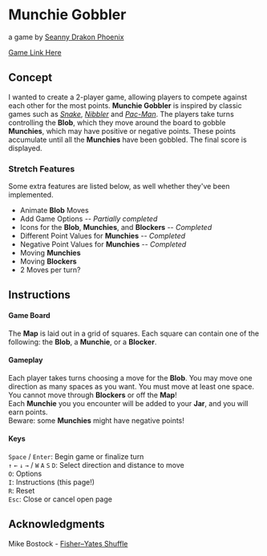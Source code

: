 # Munchie Gobbler
a game by [Seanny Drakon Phoenix](https://www.linkedin.com/in/seannyphoenix/)

[Game Link Here]()

## Concept
I wanted to create a 2-player game, allowing players to compete against each other for the most points. **Munchie Gobbler** is inspired by classic games such as [*Snake*](https://en.wikipedia.org/wiki/Snake_(video_game_genre)), [*Nibbler*]() and [*Pac-Man*](https://en.wikipedia.org/wiki/Pac-Man). The players take turns controlling the **Blob**, which they move around the board to gobble **Munchies**, which may have positive or negative points. These points accumulate until all the **Munchies** have been gobbled. The final score is displayed.

### Stretch Features

Some extra features are listed below, as well whether they've been implemented.
* Animate **Blob** Moves
* Add Game Options -- *Partially completed*
* Icons for the **Blob**, **Munchies**, and **Blockers** -- *Completed*
* Different Point Values for **Munchies** -- *Completed*
* Negative Point Values for **Munchies** -- *Completed*
* Moving **Munchies**
* Moving **Blockers**
* 2 Moves per turn?

## Instructions

#### Game Board
The **Map** is laid out in a grid of squares. Each square can contain one of the following: the **Blob**, a **Munchie**, or a **Blocker**.

#### Gameplay
Each player takes turns choosing a move for the **Blob**. You may move one direction as many spaces as you want. You must move at least one space. You cannot move through **Blockers** or off the **Map**!
<br/>
Each **Munchie** you you encounter will be added to your **Jar**, and you will earn points.
<br/>
Beware: some **Munchies** might have negative points!

#### Keys
  `Space` / `Enter`: Begin game or finalize turn<br/>
  `↑` `←` `↓` `→` / `W` `A` `S` `D`: Select direction and distance to move<br/>
  `O`: Options<br/>
  `I`: Instructions (this page!)<br/>
  `R`: Reset<br/>
  `Esc`: Close or cancel open page<br/>


## Acknowledgments

Mike Bostock - [Fisher–Yates Shuffle](https://bost.ocks.org/mike/shuffle)
